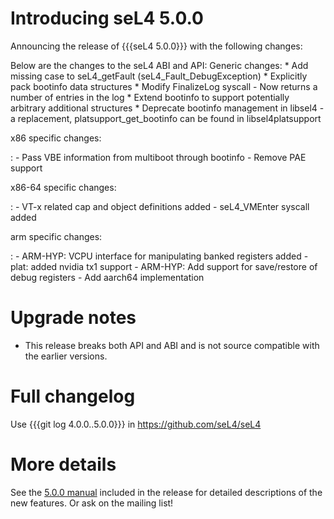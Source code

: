# Introducing seL4 5.0.0
 Announcing the release of {{{seL4 5.0.0}}}
with the following changes:

Below are the changes to the seL4 ABI and API: Generic changes: \* Add
missing case to seL4\_getFault (seL4\_Fault\_DebugException) \*
Explicitly pack bootinfo data structures \* Modify FinalizeLog syscall -
Now returns a number of entries in the log \* Extend bootinfo to support
potentially arbitrary additional structures \* Deprecate bootinfo
management in libsel4 - a replacement, platsupport\_get\_bootinfo can be
found in libsel4platsupport

x86 specific changes:

:   -   Pass VBE information from multiboot through bootinfo
    -   Remove PAE support

x86-64 specific changes:

:   -   VT-x related cap and object definitions added
    -   seL4\_VMEnter syscall added

arm specific changes:

:   -   ARM-HYP: VCPU interface for manipulating banked registers added
    -   plat: added nvidia tx1 support
    -   ARM-HYP: Add support for save/restore of debug registers
    -   Add aarch64 implementation

# Upgrade notes


  -   This release breaks both API and ABI and is not source compatible
      with the earlier versions.

# Full changelog


Use {{{git log 4.0.0..5.0.0}}} in <https://github.com/seL4/seL4>

# More details


See the
[5.0.0 manual](http://sel4.systems/Info/Docs/seL4-manual-5.0.0.pdf) included in the release for detailed descriptions of the new
features. Or ask on the mailing list!
